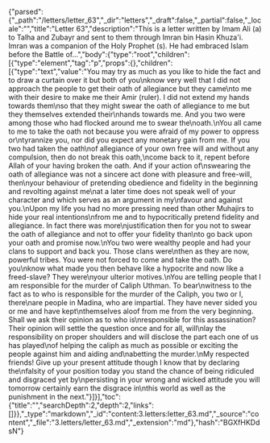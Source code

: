 {"parsed":{"_path":"/letters/letter_63","_dir":"letters","_draft":false,"_partial":false,"_locale":"","title":"Letter 63","description":"This is a letter written by Imam Ali (a) to Talha and Zubayr and sent to them through Imran bin Hasin Khuza'i. Imran was a companion of the Holy Prophet (s). He had embraced Islam before the Battle of...","body":{"type":"root","children":[{"type":"element","tag":"p","props":{},"children":[{"type":"text","value":"You may try as much as you like to hide the fact and to draw a curtain over it but both of you\nknow very well that I did not approach the people to get their oath of allegiance but they came\nto me with their desire to make me their Amir (ruler). I did not extend my hands towards them\nso that they might swear the oath of allegiance to me but they themselves extended their\nhands towards me. And you two were among those who had flocked around me to swear the\noath.\nYou all came to me to take the oath not because you were afraid of my power to oppress or\ntyrannize you, nor did you expect any monetary gain from me. If you two had taken the oath\nof allegiance of your own free will and without any compulsion, then do not break this oath,\ncome back to it, repent before Allah of your having broken the oath. And if your action of\nswearing the oath of allegiance was not a sincere act done with pleasure and free-will, then\nyour behaviour of pretending obedience and fidelity in the beginning and revolting against me\nat a later time does not speak well of your character and which serves as an argument in my\nfavour and against you.\nUpon my life you had no more pressing need than other Muhajirs to hide your real intentions\nfrom me and to hypocritically pretend fidelity and allegiance. In fact there was more\njustification then for you not to swear the oath of allegiance and not to offer your fidelity than\nto go back upon your oath and promise now.\nYou two were wealthy people and had your clans to support and back you. Those clans were\nthen as they are now, powerful tribes. You were not forced to come and take the oath. Do you\nknow what made you then behave like a hypocrite and now like a freed-slave? They were\nyour ulterior motives.\nYou are telling people that I am responsible for the murder of Caliph Uthman. To bear\nwitness to the fact as to who is responsible for the murder of the Caliph, you two or I, there\nare people in Madina, who are impartial. They have never sided you or me and have kept\nthemselves aloof from me from the very beginning. Shall we ask their opinion as to who is\nresponsible for this assassination? Their opinion will settle the question once and for all, will\nlay the responsibility on proper shoulders and will disclose the part each one of us has played\nof helping the caliph as much as possible or exciting the people against him and aiding and\nabetting the murder.\nMy respected friends! Give up your present attitude though I know that by declaring the\nfalsity of your position today you stand the chance of being ridiculed and disgraced yet by\npersisting in your wrong and wicked attitude you will tomorrow certainly earn the disgrace in\nthis world as well as the punishment in the next."}]}],"toc":{"title":"","searchDepth":2,"depth":2,"links":[]}},"_type":"markdown","_id":"content:3.letters:letter_63.md","_source":"content","_file":"3.letters/letter_63.md","_extension":"md"},"hash":"BGXfHKDdsN"}